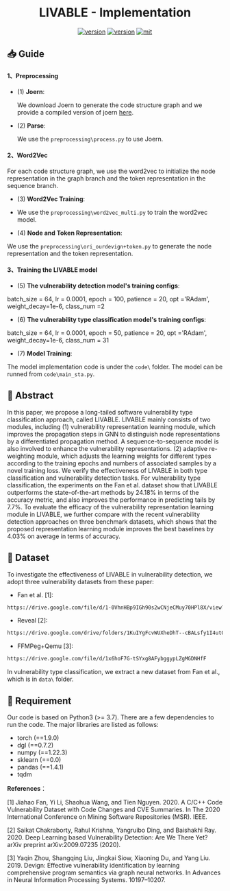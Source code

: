 <div align="center">
    <p>
    <h1>
    LIVABLE - Implementation
    </h1>
    <a href="https://github.com/ddlBoJack/MT4SSL"><img src="https://img.shields.io/badge/Platform-linux-lightgrey" alt="version"></a>
    <a href="https://github.com/ddlBoJack/MT4SSL"><img src="https://img.shields.io/badge/Python-3.8+-orange" alt="version"></a>
    <a href="https://github.com/ddlBoJack/MT4SSL"><img src="https://img.shields.io/badge/License-MIT-red.svg" alt="mit"></a>
</div>


## 📥 Guide

#### 1、Preprocessing

- (1) **Joern**:
  
  We download Joern to generate the code structure graph and we provide a compiled version of joern [here](https://zenodo.org/record/7323504#.Y3OQL3ZByUk). 

- (2) **Parse**:
  
  We use the `preprocessing\process.py` to use Joern.

#### 2、Word2Vec
For each code structure graph, we use the word2vec to initialize the node representation in the graph branch and the token representation
in the sequence branch.

-  (3) **Word2Vec Training**:
- 
  We use the `preprocessing\word2vec_multi.py` to train the word2vec model.
  
-  (4) **Node and Token Representation**:
  
  We use the `preprocessing\ori_ourdevign+token.py` to generate the node representation and the token representation.
  

#### 3、Training the LIVABLE model


-  (5) **The vulnerability detection model's training configs**:
  
  batch_size = 64, lr = 0.0001, epoch = 100, patience = 20, opt ='RAdam', weight_decay=1e-6, class_num =2
-  (6) **The vulnerability type classification model's training configs**:
  
  batch_size = 64, lr = 0.0001, epoch = 50, patience = 20, opt ='RAdam', weight_decay=1e-6, class_num = 31

-  (7) **Model Training**:
  
The model implementation code is under the `code\` folder. The model can be runned from `code\main_sta.py`.

## 🚨 Abstract

In this paper, we propose a long-tailed software vulnerability type classification approach, called LIVABLE. LIVABLE mainly consists of two modules, including (1) vulnerability representation learning module, which improves the propagation steps in GNN to distinguish node representations by a differentiated propagation method. A sequence-to-sequence model is also involved to enhance the vulnerability representations. (2) adaptive re-weighting module, which adjusts the learning weights for different types according to the training epochs and numbers of associated samples by a novel training loss. We verify the effectiveness of LIVABLE in both type classification and vulnerability detection tasks. For vulnerability type classification, the experiments on the Fan et al. dataset show that LIVABLE outperforms the state-of-the-art methods by 24.18% in terms of the accuracy metric, and also improves the performance in predicting tails by 7.7%. To evaluate the efficacy of the vulnerability representation learning module in LIVABLE, we further compare with the recent vulnerability detection approaches on three benchmark datasets, which shows that the proposed representation learning module improves the best baselines by 4.03% on average in terms of accuracy.

## 🤯 Dataset

To investigate the effectiveness of LIVABLE in vulnerability detection, we adopt three vulnerability datasets from these paper:

- Fan et al. [1]: 
```bash
https://drive.google.com/file/d/1-0VhnHBp9IGh90s2wCNjeCMuy70HPl8X/view?usp=sharing
```

- Reveal [2]: 
```bash
https://drive.google.com/drive/folders/1KuIYgFcvWUXheDhT--cBALsfy1I4utOyF
```

- FFMPeg+Qemu [3]: 
```bash
https://drive.google.com/file/d/1x6hoF7G-tSYxg8AFybggypLZgMGDNHfF
```

In vulnerability type classification, we extract a new dataset from Fan et al., which is in `data\` folder.

## 📅 Requirement

Our code is based on Python3 (>= 3.7). There are a few dependencies to run the code. The major libraries are listed as follows:

- torch (==1.9.0)
- dgl (==0.7.2)
- numpy (==1.22.3)
- sklearn (==0.0)
- pandas (==1.4.1)
- tqdm





**References**：

[1] Jiahao Fan, Yi Li, Shaohua Wang, and Tien Nguyen. 2020. A C/C++ Code Vulnerability Dataset with Code Changes and CVE Summaries. In The 2020 International Conference on Mining Software Repositories (MSR). IEEE.

[2] Saikat Chakraborty, Rahul Krishna, Yangruibo Ding, and Baishakhi Ray. 2020. Deep Learning based Vulnerability Detection: Are We There Yet? arXiv preprint arXiv:2009.07235 (2020).

[3] Yaqin Zhou, Shangqing Liu, Jingkai Siow, Xiaoning Du, and Yang Liu. 2019. Devign: Effective vulnerability identification by learning comprehensive program semantics via graph neural networks. In Advances in Neural Information Processing Systems. 10197–10207.
